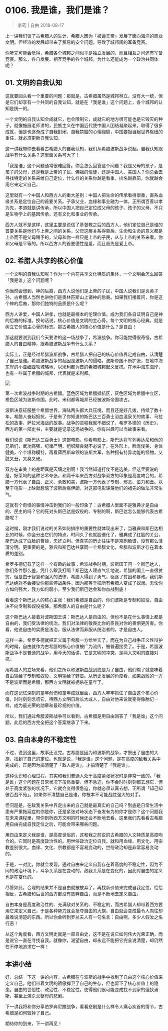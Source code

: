 # 0106. 我是谁，我们是谁？
> 李筠 | 自由
2018-08-17

上一讲我们谈了古希腊人的生计，希腊人因为「被逼无奈」发展了面向海洋的商业文明。但经济的发展却带来了贸易的安全问题，导致了城邦间的军备竞赛。

你听完可能会觉得，希腊各个城邦之间似乎是独立发展的，而且相互之间还有军备竞赛。那么，各自发展、相互竞争的各个城邦，为什么还能成为一个政治共同体呢？

## 01. 文明的自我认知

这就要回头看一个重要的问题：那就是，古希腊虽然是城邦林立，没有大一统，但是它们却享有一个共同的自我认知，就是在「我是谁」这个问题上，各个城邦的认知是统一的。

一个文明的自我认知会成就它，也会限制它，成就它的地方很可能也是它毁灭的种子。就像施展老师讲的，民族主义在中国近代使中国人团结凝聚起来，取得了很多成就，但是也逐渐成了自我封闭、自我禁锢的心理枷锁，中国要担当起世界枢纽的重任，就必须更新自我认知。

这一讲我带你去看看古希腊人的自我认知，我们从希腊波斯战争说起。自我认知跟战争有什么关系？这里面关系可大了！

「我是谁」这个问题通常很难回答。你会怎么回答这个问题？我是父母的孩子，是孩子的父母，还是我是上帝的子民、佛祖的信徒，还是中国人、美国人？你总会去寻找特定的关系来给自己定位，什么样的关系你越是看重，排名越靠前，你就越会用它来定义自己。

这里就有一个中国人和西方人的重大差别：中国人把生命的传承看得很重，直系血缘关系是定位自己的首要关系。子承父业，血缘和事业融为一体，正所谓百善以孝为先，孝道就是讲传承，所以中国人把自己定位成父母的孩子、孩子的父母，不只是生物学上的基因传承，还有文化和事业的传承。

西方人就不是这样，这里主要是说信了基督教之后的西方人，他们定位自己是谁的首要关系是他们与上帝之间的关系，父母这层关系得靠后。生命和生命的意义都是上帝而不是父母赐予的，父母和你一样只是上帝的子民，从与上帝的关系来看，你和父母是平等的。所以西方人的首要德性是爱，而且首先是爱上帝。

## 02. 希腊人共享的核心价值

一个文明的自我认知呢？作为一个内在共享文化特质的集体，一个文明会怎么回答「我是谁」这个问题呢？

你当然会想到，神的后裔，西方人说他们是上帝的子民，中国人说我们是炎黄子孙，古希腊人当然也讲他们是奥林匹斯山上诸神的后裔。如果我们接着问，你是这个神的后裔，那你们独特的品质是什么呢？

西方人讲爱，中国人讲孝，也就是最根本的伦理价值，成为我们各自证明自己是神的后裔的标准。换句话说，核心价值是文明的主心骨。每个文明的核心经典，就是树立它价值主心骨的标志。那古希腊人的核心价值是什么？是自由！

那这就要说到我们今天要讲的这一场战争了，希波战争。你可能觉得很奇怪，古希腊人的自由精神，跟希腊波斯战争有什么关系？

实际上，正是经过希腊波斯战争，古希腊人把自己的核心价值界定成自由，认清楚了自己是谁。希腊波斯战争的起因是波斯人的侵略，波斯帝国不断扩张，在地中海东岸的小亚细亚攻城略地，以米利都为首的希腊城邦起义反抗。在地中海东海岸，也有一些属于希腊的城邦，代表就是米利都。

![](https://raw.githubusercontent.com/dalong0514/selfstudy/master/图片链接/历史/2018002.jpg)

第一次希波战争时期的古希腊。蓝色区域为希腊抵抗区，灰色区域为希腊中立区，橙色区域为波斯帝国。此时，米利都等城邦已经被波斯帝国攻占。

波斯决意征服整个希腊世界，海陆两头都大兵压境，而且还是好几拨，持续了数十年。希腊人奋起抵抗，于是有了你知道的斯巴达三百勇士浴血温泉关的故事、马拉松的故事、萨拉米海战的故事。战争的进程我就不细说了，希罗多德的《历史》，西方的第一部史书，主要就是记录这场战争的，你有兴趣可以当故事来看。

我们说说《斯巴达三百勇士》这部电影。你看电影上，斯巴达将军列奥达尼和他的兄弟们，武功高强、纪律严明、组织精良就不必说了，在外形上，脸庞俊美、身体健美，个个堪称模特，再看薛西斯率领的波斯大军，各种拥有特异功能的怪物，又脏又丑，又臭又硬。

双方在审美上的差距真是天壤之别啊！我当然知道打仗不是选美，但这里要说的是，好莱坞的这种艺术夸张，和两千年来西方对战争双方的印象是高度吻合的，希腊一方代表了自由、正义、勇敢和美，波斯一方代表了专制、邪恶、蛮力和丑。以至于电影一上映就惹恼了波斯后裔伊朗，对这部电影诬蔑他们的祖先的做法非常生气。

这就有个奇怪的事情冲击到我们的一般印象了：古希腊人里面不是雅典才是自由的、民主的吗？它的死对头斯巴达是奴役的、专制的啊，斯巴达怎么能够代表古希腊呢？

这时候，刚才我们说过的关系如何排序的重要性就体现出来了，当雅典和斯巴达相比的时候，你会分出它们的特点，时间久了也就脸谱化了，雅典成了红脸的关公，斯巴达成了白脸的曹操，忠奸立判。但真实的历史往往不是京剧脸谱，没有那么泾渭分明。更重要的是，雅典和斯巴达共享同一个希腊文化，希腊和波斯才存在着本质的差别。

希罗多德记载了这样一个有趣的故事：希波战争时期，波斯国王问一个斯巴达人，你们条件那么差，凭什么跟我打啊？斯巴达人理直气壮地说，希腊的国土一直很贫穷，但是由于智慧和强大的法律，希腊人得到了勇气，驱逐了贫困和暴政。我们斯巴达绝对不会接受你那些停战条件，因为那等于把所有希腊人变成了奴隶。无论你方如何强大，我方如何弱小，至少我们斯巴达会和你血战到底！

看看这个斯巴达人的核心主张：我们希腊是自由的，你们波斯是专制和奴役，自由决不向专制和奴役投降。那希腊人的自由是什么呢？

这个斯巴达人接着对波斯国王讲：斯巴达人是自由的，但也不是在什么事情上都是自由的，我们受法律的统治，我们对法律的敬畏比你的臣民对你的畏惧更厉害。你看，他说自由的实质是法治，服从法律而非服从统治者的，才是自由人。

这样一来，希罗多德就把正义属于希腊一方给坐实了，而在为自己战争正义性辩护的时候，自由就作为古希腊的核心价值被广为流传，被普遍接受了。于是，希腊波斯战争不是普通的战争，用今天的话讲，它是文明的冲突，是两大文明的直接对抗。

用希腊人的立场来看，他们之所以和波斯血战到底是为了自由，他们输了就意味着自由输给了专制和奴役，文明输给了野蛮。从历史发展的角度看，如果战败的一方不是波斯而是希腊，那西方文明就被扼杀在童年了。

而在这记忆深刻的童年创伤和童年成就里面，西方人牢牢抓住了自由这个核心价值，时时刻刻念叨它，待西方文明日后长大成人，自由对他来说就变得像胎记一样，成为最光荣的勋章和最珍视的价值。

所以，我们通过希腊波斯战争可以看到，古希腊是用自由回答了「我是谁」这个问题，此后的西方完全把这个答案继承了下来。

## 03. 自由本身的不稳定性

不过，说到这里，故事还没完。古希腊是因为和波斯的战争，才祭出了自由的大旗，找到了自己的定位。也就是说，「我是谁」这个问题，是在高度的敌我关系中完成的，正是因为搞清楚了「敌人是谁」，才搞清楚了「我是谁」。

这种认识和心理过程，其实和我们普通人处于高度紧张状况时是非常一致的。「我是谁」这个问题在日常状况下虽然重要，但不急迫，你不会时时刻刻都去想它，但处于高度紧张的状况下，它就会变得很急迫，你就必须认真去想，正所谓「知己知彼百战不殆」。如果你不清楚自己是谁，你根本不可能战胜强大的对手。

但问题是，在敌我关系中界定出来的自己就是最真实的自己吗？到底是日常生活中患有严重拖延症的你是你，还是紧张对峙状态下奋发有为的你才是你？这个问题我在未来课程里，带你剖析西方文明的时候还会不断地去看。这里我们先看看古希腊用自由完成自我定位之后，可能会带来哪些问题。

用自由来定义我是谁，是高度世俗的，这和我之前说的古希腊的人文特质是高度吻合的。它同时是高度政治性的。用世俗政治定位自我，就和用血缘、用文化、用宗教差别很大。血缘、文化、宗教都是不容易变动的，世俗政治却是非常容易变动的。

于是，一对比，你就会发现，通过自由来定义自我存在着高度的不稳定性，因为不同的政治环境下，斗争关系是在变动的，敌我关系是在变化的，因此对自由的定义也是在变化的。

尽管如此，合理的结果并不是自由就被放弃了，再找新价值来完成自我定位，恰恰相反，古希腊和后世的西方都没有放弃自由，而是不断地去定义自由。

自由本身是高度政治性的、充满敌对关系的、不稳定的，而古希腊人却带着西方要用它来定义自己，于是各种势力就会抢夺自由的大旗，自由就会变成最令人向往却最难说清楚的东西。所以你会听到罗兰夫人有一句名言：自由啊，多少人假汝之名行恶！

从这个角度看，西方文明史就是一部自由史，这不是在说它如何伟大光荣正确，而是说它一直在寻找自我。就像你，渴望自由，却永远不能把它完全说清楚，却仍然在不停地追求它一样！

## 本讲小结

好，总结一下这一讲的内容，古希腊在与波斯的战争中找到了自由这个核心价值来定义自己，他们带着文明的骄傲捍卫了自己的生存，但也留下了核心价值上的隐患。自由的世俗性、政治性、不稳定性，使得他们很可能变成找不到家的俄狄浦斯，甚至上演杀父娶母的悲剧。

下一讲我将和你分享伯罗奔尼撒战争，看看悲剧是什么样令人痛心疾首的情节，古希腊是如何毁掉了自己。

期待你的到来，下一讲再见！


